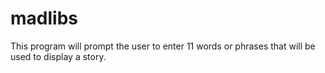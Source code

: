 # madlibs

This program will prompt the user to enter 11 words or phrases that will be used to display a story.

